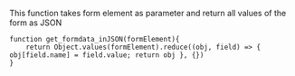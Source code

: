 This function takes form element as parameter and return all values of the form as JSON

```
function get_formdata_inJSON(formElement){
    return Object.values(formElement).reduce((obj, field) => { obj[field.name] = field.value; return obj }, {})
}
```
